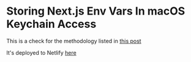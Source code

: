 # Storing Next.js Env Vars In macOS Keychain Access

This is a check for the methodology listed in [this post](https://www.alanwsmith.com/storing-local-environmental-variables-securely-in-password-managers-instead-of-plaintext-env-files)

It's deployed to Netlify [here](https://nextjs-env-keychain-test-alanwsmith.netlify.app)
